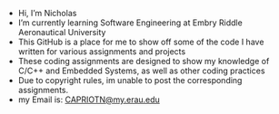 -  Hi, I’m Nicholas
-  I’m currently learning Software Engineering at Embry Riddle Aeronautical University
-  This GitHub is a place for me to show off some of the code I have written for various assignments and projects
-  These coding assignments are designed to show my knowledge of C/C++ and Embedded Systems, as well as other coding practices
-  Due to copyright rules, im unable to post the corresponding assignments.
-  my Email is: CAPRIOTN@my.erau.edu
